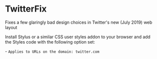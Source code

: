 # TwitterFix
Fixes a few glaringly bad design choices in Twitter's new (July 2019) web layout

Install Stylus or a similar CSS user styles addon to your browser and add the Styles code with the following option set:

\- `Applies to URLs on the domain: twitter.com`
